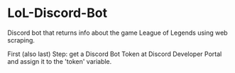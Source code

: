 # LoL-Discord-Bot

Discord bot that returns info about the game League of Legends using web scraping.

First (also last) Step: get a Discord Bot Token at Discord Developer Portal and assign it to the 'token' variable.

